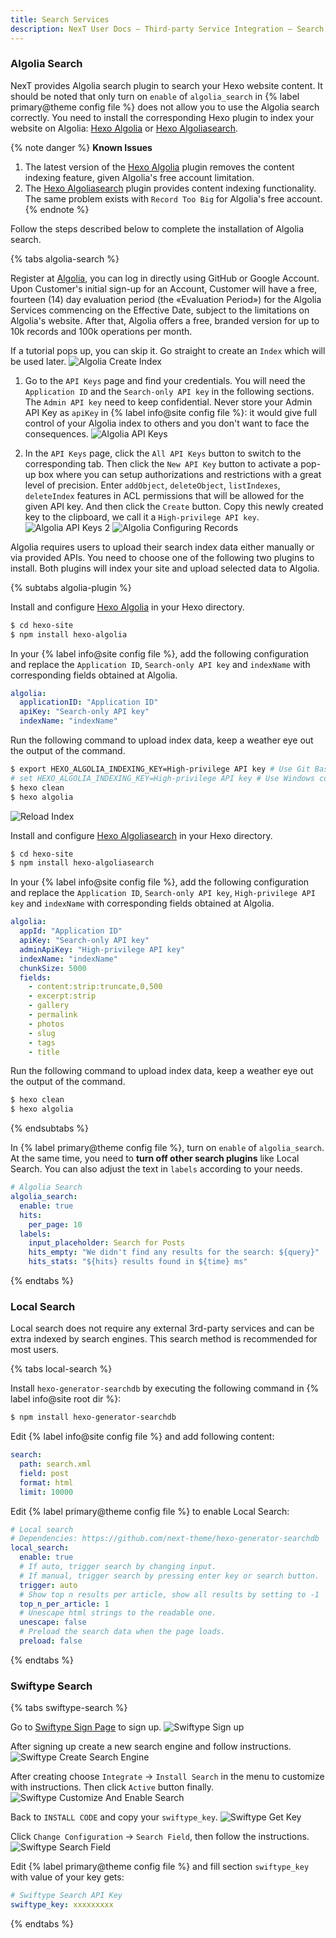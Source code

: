 ```yaml
---
title: Search Services
description: NexT User Docs – Third-party Service Integration – Search Services
---
```


### Algolia Search

NexT provides Algolia search plugin to search your Hexo website content. It should be noted that only turn on `enable` of `algolia_search` in {% label primary@theme config file %} does not allow you to use the Algolia search correctly. You need to install the corresponding Hexo plugin to index your website on Algolia: [Hexo Algolia](https://github.com/oncletom/hexo-algolia) or [Hexo Algoliasearch](https://github.com/LouisBarranqueiro/hexo-algoliasearch).

{% note danger %}
**Known Issues**

1. The latest version of the [Hexo Algolia](https://github.com/oncletom/hexo-algolia) plugin removes the content indexing feature, given Algolia's free account limitation.
2. The [Hexo Algoliasearch](https://github.com/LouisBarranqueiro/hexo-algoliasearch) plugin provides content indexing functionality. The same problem exists with `Record Too Big` for Algolia's free account.
{% endnote %}

Follow the steps described below to complete the installation of Algolia search.

{% tabs algolia-search %}
<!-- tab Registration → -->
Register at [Algolia](https://www.algolia.com), you can log in directly using GitHub or Google Account. Upon Customer's initial sign-up for an Account, Customer will have a free, fourteen (14) day evaluation period (the «Evaluation Period») for the Algolia Services commencing on the Effective Date, subject to the limitations on Algolia's website. After that, Algolia offers a free, branded version for up to 10k records and 100k operations per month.

If a tutorial pops up, you can skip it. Go straight to create an `Index` which will be used later.
![Algolia Create Index](/images/docs/algolia-1.png)
<!-- endtab -->

<!-- tab Algolia Config → -->
1. Go to the `API Keys` page and find your credentials. You will need the `Application ID` and the `Search-only API key` in the following sections. The `Admin API key` need to keep confidential. Never store your Admin API Key as `apiKey` in {% label info@site config file %}: it would give full control of your Algolia index to others and you don't want to face the consequences.
![Algolia API Keys](/images/docs/algolia-2.png)

2. In the `API Keys` page, click the `All API Keys` button to switch to the corresponding tab. Then click the `New API Key` button to activate a pop-up box where you can setup authorizations and restrictions with a great level of precision. Enter `addObject`, `deleteObject`, `listIndexes`, `deleteIndex` features in ACL permissions that will be allowed for the given API key. And then click the `Create` button. Copy this newly created key to the clipboard, we call it a `High-privilege API key`.
![Algolia API Keys 2](/images/docs/algolia-3.png)
![Algolia Configuring Records](/images/docs/algolia-4.png)
<!-- endtab -->

<!-- tab Algolia Plugin → -->
Algolia requires users to upload their search index data either manually or via provided APIs. You need to choose one of the following two plugins to install. Both plugins will index your site and upload selected data to Algolia.

{% subtabs algolia-plugin %}
<!-- tab Hexo Algolia -->
Install and configure [Hexo Algolia](https://github.com/oncletom/hexo-algolia) in your Hexo directory.

```bash
$ cd hexo-site
$ npm install hexo-algolia
```

In your {% label info@site config file %}, add the following configuration and replace the `Application ID`, `Search-only API key` and `indexName` with corresponding fields obtained at Algolia.
```yml hexo/_config.yml
algolia:
  applicationID: "Application ID"
  apiKey: "Search-only API key"
  indexName: "indexName"
```

Run the following command to upload index data, keep a weather eye out the output of the command.

```bash
$ export HEXO_ALGOLIA_INDEXING_KEY=High-privilege API key # Use Git Bash
# set HEXO_ALGOLIA_INDEXING_KEY=High-privilege API key # Use Windows command line
$ hexo clean
$ hexo algolia
```

![Reload Index](/images/docs/algolia-5.png)
<!-- endtab -->
<!-- tab Hexo Algoliasearch -->
Install and configure [Hexo Algoliasearch](https://github.com/LouisBarranqueiro/hexo-algoliasearch) in your Hexo directory.

```bash
$ cd hexo-site
$ npm install hexo-algoliasearch
```

In your {% label info@site config file %}, add the following configuration and replace the `Application ID`, `Search-only API key`, `High-privilege API key` and `indexName` with corresponding fields obtained at Algolia.
```yml hexo/_config.yml
algolia:
  appId: "Application ID"
  apiKey: "Search-only API key"
  adminApiKey: "High-privilege API key"
  indexName: "indexName"
  chunkSize: 5000
  fields:
    - content:strip:truncate,0,500
    - excerpt:strip
    - gallery
    - permalink
    - photos
    - slug
    - tags
    - title
```

Run the following command to upload index data, keep a weather eye out the output of the command.

```bash
$ hexo clean
$ hexo algolia
```
<!-- endtab -->
{% endsubtabs %}

<!-- endtab -->

<!-- tab NexT Config -->
In {% label primary@theme config file %}, turn on `enable` of `algolia_search`. At the same time, you need to **turn off other search plugins** like Local Search. You can also adjust the text in `labels` according to your needs.
```yml next/_config.yml
# Algolia Search
algolia_search:
  enable: true
  hits:
    per_page: 10
  labels:
    input_placeholder: Search for Posts
    hits_empty: "We didn't find any results for the search: ${query}"
    hits_stats: "${hits} results found in ${time} ms"
```
<!-- endtab -->
{% endtabs %}

### Local Search

Local search does not require any external 3rd-party services and can be extra indexed by search engines. This search method is recommended for most users.

{% tabs local-search %}
<!-- tab Installation → -->
Install `hexo-generator-searchdb` by executing the following command in {% label info@site root dir %}:
```bash
$ npm install hexo-generator-searchdb
```
<!-- endtab -->

<!-- tab Hexo Config → -->
Edit {% label info@site config file %} and add following content:
```yml hexo/_config.yml
search:
  path: search.xml
  field: post
  format: html
  limit: 10000
```
<!-- endtab -->

<!-- tab NexT Config -->
Edit {% label primary@theme config file %} to enable Local Search:
```yml next/_config.yml
# Local search
# Dependencies: https://github.com/next-theme/hexo-generator-searchdb
local_search:
  enable: true
  # If auto, trigger search by changing input.
  # If manual, trigger search by pressing enter key or search button.
  trigger: auto
  # Show top n results per article, show all results by setting to -1
  top_n_per_article: 1
  # Unescape html strings to the readable one.
  unescape: false
  # Preload the search data when the page loads.
  preload: false
```
<!-- endtab -->
{% endtabs %}

### Swiftype Search

{% tabs swiftype-search %}
<!-- tab Sign up → -->
Go to [Swiftype Sign Page](https://swiftype.com/users/sign_up) to sign up.
![Swiftype Sign up](/images/docs/swiftype-1.png)
<!-- endtab -->

<!-- tab Create Search Engine → -->
After signing up create a new search engine and follow instructions.
![Swiftype Create Search Engine](/images/docs/swiftype-2.png)
<!-- endtab -->

<!-- tab Customize and Enable Search → -->
After creating choose `Integrate` → `Install Search` in the menu to customize with instructions. Then click `Active` button finally.
![Swiftype Customize And Enable Search](/images/docs/swiftype-3.png)
<!-- endtab -->

<!-- tab Get Key → -->
Back to `INSTALL CODE` and copy your `swiftype_key`.
![Swiftype Get Key](/images/docs/swiftype-4.png)
<!-- endtab -->

<!-- tab Search Field → -->
Click `Change Configuration` → `Search Field`, then follow the instructions.
![Swiftype Search Field](/images/docs/swiftype-5.png)
<!-- endtab -->

<!-- tab NexT Config -->
Edit {% label primary@theme config file %} and fill section `swiftype_key` with value of your key gets:
```yml next/_config.yml
# Swiftype Search API Key
swiftype_key: xxxxxxxxx
```
<!-- endtab -->
{% endtabs %}
